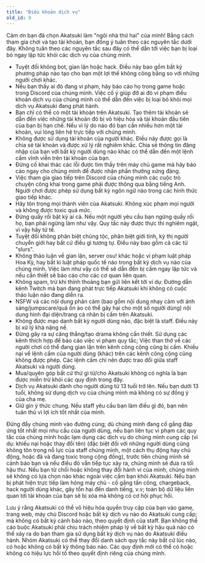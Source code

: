 ```yaml
---
title: "Điều khoản dịch vụ"
old_id: 9
---
```


Cảm ơn bạn đã chọn Akatsuki làm "ngôi nhà thứ hai" của mình! Bằng cách tham gia chơi và tạo tài khoản, bạn đồng ý tuân theo các nguyên tắc dưới đây. Không tuân theo các nguyên tắc sau đây có thể dẫn tới việc bạn bị loại bỏ ngay lập tức khỏi các dịch vụ của chúng mình.

- Tuyệt đối không bot, gian lận hoặc hack. Điều này bao gồm bất kỳ phương pháp nào tạo cho bạn một lợi thế không công bằng so với những người chơi khác.
- Nếu bạn thấy ai đó đang vi phạm, hãy báo cáo họ trong game hoặc trong Discord của chúng mình. Việc cố ý giúp đỡ ai đó vi phạm điều khoản dịch vụ của chúng mình có thể dẫn đến việc bị loại bỏ khỏi mọi dịch vụ Akatsuki đang phát hành.
- Bạn chỉ có thể có một tài khoản trên Akatsuki. Tạo thêm tài khoản sẽ dẫn đến việc những tài khoản đó bị vô hiệu hóa và tài khoản đầu tiên của bạn bị hạn chế. Nếu vì lý do nào đó bạn cần nhiều hơn một tài khoản, vui lòng liên hệ trực tiếp với chúng mình.
- Không được sử dụng tài khoản của người khác. Điều này được gọi là chia sẻ tài khoản và được xử lý rất nghiêm khắc. Chia sẻ thông tin đăng nhập của bạn với bất kỳ người dùng nào khác có thể dẫn đến một lệnh cấm vĩnh viễn trên tài khoản của bạn.
- Đừng cố khai thác các lỗi được tìm thấy trên máy chủ game mà hãy báo cáo ngay cho chúng mình để được nhận phần thưởng xứng đáng.
- Việc tham gia giao tiếp trên Discord của chúng mình các cuộc trò chuyện công khai trong game phải được thông qua bằng tiếng Anh. Người chơi được phép sử dụng bất kỳ ngôn ngữ nào trong các hình thức giao tiếp khác.
- Hãy tôn trọng mọi thành viên của Akatsuki. Không xúc phạm mọi người và không được toxic quá mức.
- Đừng quấy rối bật kỳ ai cả. Nếu một người yêu cầu bạn ngừng quấy rối họ, bạn phải ngừng làm như vậy. Quy tắc này được thực thi nghiêm ngặt, vì vậy hãy tử tế.
- Tuyệt đối không phân biệt chủng tộc, phân biệt giới tính, kỳ thị người chuyển giới hay bất cứ điều gì tương tự. Điều này bao gồm cả các từ "slurs".
- Không thảo luận về gian lận, server osu! khác hoặc vi phạm luật pháp Hoa Kỳ, hay bất kì luật pháp quốc tế nào trong bất kỳ dịch vụ nào của chúng mình. Việc làm như vậy có thể sẽ dẫn đến bị cấm ngay lập tức và nếu cần thiết sẽ báo cáo cho các cơ quan liên quan.
- Không spam, trừ khi thỉnh thoảng bạn gửi liên kết tới ví dụ: Đường dẫn kênh Twitch mà bạn đang phát trực tiếp Akatsuki khi không có cuộc thảo luận nào đang diễn ra.
- NSFW và các nội dung phản cảm (bao gồm nội dung nhạy cảm với ánh sáng/jumpscare/quá ồn ào có thể gây hại cho một số người dùng) nội dung hình đại diện/trang cá nhân bị cấm trên Akatsuki.
- Không được mạo danh bất kỳ người dùng nào, đặc biệt là staff. Điều này bị xử lý khá nặng nề.
- Đừng gây ra sự căng thẳng/tạo drama không cần thiết. Sử dụng các kênh thích hợp để báo cáo việc vi phạm quy tắc; Việc than thở về các người chơi có thể đang gian lận trên kênh công cộng cũng bị cấm. Khiếu nại về lệnh cấm của người dùng (khác) trên các kênh công cộng cũng không được phép. Các lệnh cấm chỉ nên được trao đổi giữa staff Akatsuki và người dùng.
- Mua/quyên góp bất cứ thứ gì từ/cho Akatsuki không có nghĩa là bạn được miễn trừ khỏi các quy định trong đây.
- Dịch vụ Akatsuki dành cho người dùng từ 13 tuổi trở lên. Nếu bạn dưới 13 tuổi, không sử dụng dịch vụ của chúng mình mà không có sự đồng ý của cha mẹ.
- Giữ gìn ý thức chung. Nếu staff yêu cầu bạn làm điều gì đó, bạn nên tuân thủ vì lợi ích tốt nhất của mình.

Đừng đẩy chúng mình vào đường cùng; dù chúng mình đang cố gắng đáp ứng tốt nhất mọi nhu cầu của người dùng, nếu bạn liên tục vi phạm các quy tắc của chúng mình hoặc lạm dụng các dịch vụ do chúng mình cung cấp (ví dụ: khiếu nại hoặc thay đổi tên) (đặc biệt đối với những người dùng cũng không tôn trọng nỗ lực của staff chúng mình, một cách thụ động hay chủ động, hoặc đã và đang toxic trong cộng đồng), trước tiên chúng mình sẽ cảnh báo bạn và nếu điều đó vẫn tiếp tục xảy ra, chúng mình sẽ đưa ra tối hậu thư. Nếu bạn từ chối hoặc không thay đổi hành vi của mình, chúng mình sẽ không có lựa chọn nào khác ngoài việc cấm bạn khỏi Akatsuki.
Nếu bạn bị phát hiện trực tiếp làm hỏng máy chủ - cố gắng tấn công, chargeback, hack người dùng khác, gây tổn hại đến danh tiếng, v.v; toàn bộ dữ liệu liên quan tới tài khoản của bạn sẽ bị xóa mà không có cơ hội phục hồi.

Lưu ý rằng Akatsuki có thể vô hiệu hóa quyền truy cập của bạn vào game, trang web, máy chủ Discord hoặc bất kỳ dịch vụ nào do Akatsuki cung cấp; mà không có bất kỳ cảnh báo nào, theo quyết định của staff.
Bạn không thể cáo buộc Akatsuki phải chịu trách nhiệm pháp lý về bất kỳ hậu quả nào có thể xảy ra do bạn tham gia sử dụng bất kỳ dịch vụ nào do Akatsuki điều hành.
Nhóm Akatsuki có thể thay đổi danh sách quy tắc này bất cứ lúc nào, có hoặc không có bất kỳ thông báo nào. Các quy định mới có thể có hoặc không có hiệu lực hồi tố theo quyết định riêng của chúng mình.
